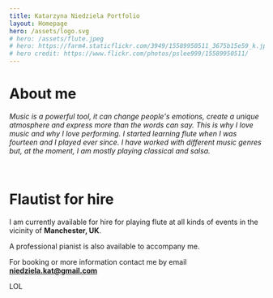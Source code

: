 ```yaml
---
title: Katarzyna Niedziela Portfolio
layout: Homepage
hero: /assets/logo.svg
# hero: /assets/flute.jpeg
# hero: https://farm4.staticflickr.com/3949/15589950511_3675b15e59_k.jpg
# hero credit: https://www.flickr.com/photos/pslee999/15589950511/
---
```


# **About me**

_Music is a powerful tool, it can change people's emotions, create a unique atmosphere and express more than the words can say. This is why I love music and why I love performing. I started learning flute when I was fourteen and I played ever since. I have worked with different music genres but, at the moment, I am mostly playing classical and salsa._

<br>

# **Flautist for hire**

I am currently available for hire for playing flute at all kinds of events in the vicinity of **Manchester, UK**.

A professional pianist is also available to accompany me.

For booking or more information contact me by email **<niedziela.kat@gmail.com>**






LOL

